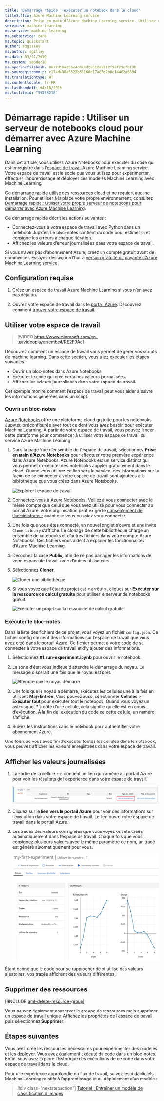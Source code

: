 ```yaml
---
title: 'Démarrage rapide : exécuter un notebook dans le cloud'
titleSuffix: Azure Machine Learning service
description: Prise en main d’Azure Machine Learning service. Utilisez un serveur de notebooks managé dans le cloud pour essayer votre espace de travail.  Dans le cloud, l’espace de travail est le socle que vous utilisez pour expérimenter, entraîner et déployer des modèles Machine Learning.
services: machine-learning
ms.service: machine-learning
ms.subservice: core
ms.topic: quickstart
author: sdgilley
ms.author: sgilley
ms.date: 03/21/2019
ms.custom: seodec18
ms.openlocfilehash: 0672d90a25bc4c879d28512ab212f98f29efbf3b
ms.sourcegitcommit: c174d408a5522b58160e17a87d2b6ef4482a6694
ms.translationtype: HT
ms.contentlocale: fr-FR
ms.lasthandoff: 04/18/2019
ms.locfileid: "59358218"
---
```

# <a name="quickstart-use-a-cloud-based-notebook-server-to-get-started-with-azure-machine-learning"></a>Démarrage rapide : Utiliser un serveur de notebooks cloud pour démarrer avec Azure Machine Learning

Dans cet article, vous utilisez Azure Notebooks pour exécuter du code qui est enregistré dans l’[espace de travail](concept-azure-machine-learning-architecture.md) Azure Machine Learning service. Votre espace de travail est le socle que vous utilisez pour expérimenter, effectuer l’apprentissage et déployer des modèles Machine Learning avec Machine Learning. 

Ce démarrage rapide utilise des ressources cloud et ne requiert aucune installation. Pour utiliser à la place votre propre environnement, consultez [Démarrage rapide : Utiliser votre propre serveur de notebooks pour démarrer avec Azure Machine Learning](quickstart-run-local-notebook.md).  
 
Ce démarrage rapide décrit les actions suivantes :

* Connectez-vous à votre espace de travail avec Python dans un notebook Jupyter. Le bloc-notes contient du code pour estimer pi et consigne les erreurs à chaque itération. 
* Affichez les valeurs d’erreur journalisées dans votre espace de travail.

Si vous n’avez pas d’abonnement Azure, créez un compte gratuit avant de commencer. Essayez dès aujourd'hui la [version gratuite ou payante d’Azure Machine Learning service](https://aka.ms/AMLFree).

## <a name="prerequisite"></a>Configuration requise

1. [Créez un espace de travail Azure Machine Learning](setup-create-workspace.md#portal) si vous n’en avez pas déjà un.

1. Ouvrez votre espace de travail dans le [portail Azure](https://portal.azure.com/).  Découvrez comment [trouver votre espace de travail](how-to-manage-workspace.md#view).

## <a name="use-your-workspace"></a>Utiliser votre espace de travail

> [!VIDEO https://www.microsoft.com/en-us/videoplayer/embed/RE2F9Ad]



Découvrez comment un espace de travail vous permet de gérer vos scripts de machine learning. Dans cette section, vous allez exécuter les étapes suivantes :

* Ouvrir un bloc-notes dans Azure Notebooks.
* Exécuter le code qui crée certaines valeurs journalisées.
* Afficher les valeurs journalisées dans votre espace de travail.

Cet exemple montre comment l’espace de travail peut vous aider à suivre les informations générées dans un script. 

### <a name="open-a-notebook"></a>Ouvrir un bloc-notes 

[Azure Notebooks](https://notebooks.azure.com) offre une plateforme cloud gratuite pour les notebooks Jupyter, préconfigurée avec tout ce dont vous avez besoin pour exécuter Machine Learning. À partir de votre espace de travail, vous pouvez lancer cette plateforme pour commencer à utiliser votre espace de travail du service Azure Machine Learning.

1. Dans la page Vue d’ensemble de l’espace de travail, sélectionnez **Prise en main d’Azure Notebooks** pour effectuer votre première expérience dans Azure Notebooks.  Azure Notebooks est un service distinct qui vous permet d’exécuter des notebooks Jupyter gratuitement dans le cloud.  Quand vous utilisez ce lien vers le service, des informations sur la façon de se connecter à votre espace de travail sont ajoutées à la bibliothèque que vous créez dans Azure Notebooks.

   ![Explorer l’espace de travail](./media/quickstart-run-cloud-notebook/explore-aml.png)

1. Connectez-vous à Azure Notebooks.  Veillez à vous connecter avec le même compte que celui que vous avez utilisé pour vous connecter au portail Azure. Votre organisation peut exiger le [consentement de l’administrateur](https://notebooks.azure.com/help/signing-up/work-or-school-account/admin-consent) avant que vous puissiez vous connecter.

1. Une fois que vous êtes connecté, un nouvel onglet s’ouvre et une invite `Clone Library` s’affiche. Le clonage de cette bibliothèque charge un ensemble de notebooks et d’autres fichiers dans votre compte Azure Notebooks.  Ces fichiers vous aident à explorer les fonctionnalités d’Azure Machine Learning.

1. Décochez la case **Public**, afin de ne pas partager les informations de votre espace de travail avec d’autres utilisateurs.

1. Sélectionnez **Cloner**.

   ![Cloner une bibliothèque](./media/quickstart-run-cloud-notebook/clone.png)

1. Si vous voyez que l’état du projet est « arrêté », cliquez sur **Exécuter sur la ressource de calcul gratuite** pour utiliser le serveur de notebooks gratuit.

    ![Exécuter un projet sur la ressource de calcul gratuite](./media/quickstart-run-cloud-notebook/run-project.png)

### <a name="run-the-notebook"></a>Exécuter le bloc-notes

Dans la liste des fichiers de ce projet, vous voyez un fichier `config.json`. Ce fichier config contient des informations sur l’espace de travail que vous avez créé dans le portail Azure.  Ce fichier permet à votre code de se connecter à votre espace de travail et d’y ajouter des informations.

1. Sélectionnez **01.run-experiment.ipynb** pour ouvrir le notebook.

1. La zone d’état vous indique d’attendre le démarrage du noyau.  Le message disparaît une fois que le noyau est prêt.

    ![Attendre que le noyau démarre](./media/quickstart-run-cloud-notebook/wait-for-kernel.png)

1. Une fois que le noyau a démarré, exécutez les cellules une à la fois en utilisant **Maj+Entrée**. Vous pouvez aussi sélectionner **Cellules** > **Exécuter tout** pour exécuter tout le notebook. Quand vous voyez un astérisque, __*__ à côté d’une cellule, cela signifie qu’elle est en cours d’exécution. À la fin de l’exécution du code de cette cellule, un numéro s’affiche. 

1. Suivez les instructions dans le notebook pour authentifier votre abonnement Azure.

Une fois que vous avez fini d’exécuter toutes les cellules dans le notebook, vous pouvez afficher les valeurs enregistrées dans votre espace de travail.

## <a name="view-logged-values"></a>Afficher les valeurs journalisées

1. La sortie de la cellule `run` contient un lien qui ramène au portail Azure pour voir les résultats de l’expérience dans votre espace de travail. 

    ![Afficher les expériences](./media/quickstart-run-cloud-notebook/view-exp.png)

1. Cliquez sur le **lien vers le portail Azure** pour voir des informations sur l’exécution dans votre espace de travail.  Le lien ouvre votre espace de travail dans le portail Azure.

1. Les tracés des valeurs consignées que vous voyez ont été créés automatiquement dans l’espace de travail. Chaque fois que vous consignez plusieurs valeurs avec le même paramètre de nom, un tracé est généré automatiquement pour vous.

   ![Afficher l’historique](./media/quickstart-run-cloud-notebook/web-results.png)

Étant donné que le code pour se rapprocher de pi utilise des valeurs aléatoires, vos tracés affichent des valeurs différentes.  

## <a name="clean-up-resources"></a>Supprimer des ressources 

[!INCLUDE [aml-delete-resource-group](../../../includes/aml-delete-resource-group.md)]

Vous pouvez également conserver le groupe de ressources mais supprimer un espace de travail unique. Affichez les propriétés de l’espace de travail, puis sélectionnez **Supprimer**.

## <a name="next-steps"></a>Étapes suivantes

Vous avez créé les ressources nécessaires pour expérimenter des modèles et les déployer. Vous avez également exécuté du code dans un bloc-notes. Enfin, vous avez exploré l’historique des exécutions de ce code dans votre espace de travail dans le cloud.

Pour une expérience approfondie du flux de travail, suivez les didacticiels Machine Learning relatifs à l’apprentissage et au déploiement d’un modèle :  

> [!div class="nextstepaction"]
> [Tutoriel : Entraîner un modèle de classification d’images](tutorial-train-models-with-aml.md)